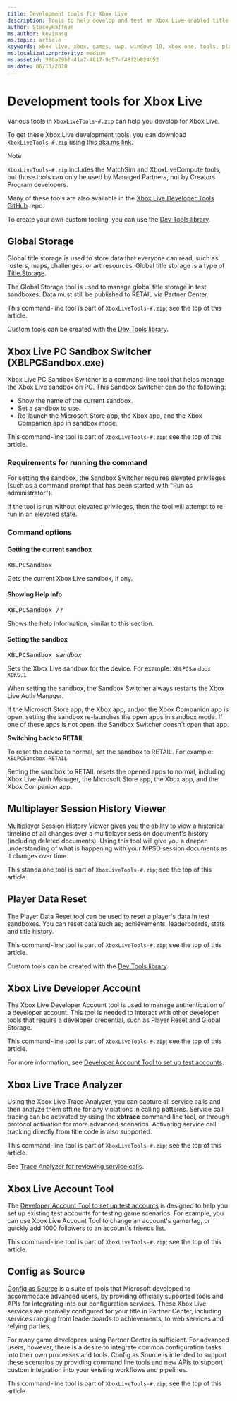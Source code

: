 ```yaml
---
title: Development tools for Xbox Live
description: Tools to help develop and test an Xbox Live-enabled title.
author: StaceyHaffner
ms.author: kevinasg
ms.topic: article
keywords: xbox live, xbox, games, uwp, windows 10, xbox one, tools, player reset, live trace analyzer, LTA, xbox live account tool
ms.localizationpriority: medium
ms.assetid: 380a29bf-41a7-4817-9c57-f48f2b824b52
ms.date: 06/13/2018
---
```


# Development tools for Xbox Live

Various tools in `XboxLiveTools-#.zip` can help you develop for Xbox Live.

To get these Xbox Live development tools, you can download `XboxLiveTools-#.zip` using this [aka.ms link](https://aka.ms/xboxliveuwptools).

> [!NOTE]
> `XboxLiveTools-#.zip` includes the MatchSim and XboxLiveCompute tools, but those tools can only be used by Managed Partners, not by Creators Program developers.

Many of these tools are also available in the [Xbox Live Developer Tools GitHub](https://github.com/Microsoft/xbox-live-developer-tools) repo.

To create your own custom tooling, you can use the [Dev Tools library](https://www.nuget.org/packages/Microsoft.Xbox.Services.DevTools).


## Global Storage

Global title storage is used to store data that everyone can read, such as rosters, maps, challenges, or art resources.
Global title storage is a type of [Title Storage](../../features/cloud-storage/title-storage/live-title-storage-nav.md).

The Global Storage tool is used to manage global title storage in test sandboxes.
Data must still be published to RETAIL via Partner Center.

This command-line tool is part of `XboxLiveTools-#.zip`; see the top of this article.

Custom tools can be created with the [Dev Tools library](https://www.nuget.org/packages/Microsoft.Xbox.Services.DevTools).


<a id="xpssc"></a>

## Xbox Live PC Sandbox Switcher (XBLPCSandbox.exe)

Xbox Live PC Sandbox Switcher is a command-line tool that helps manage the Xbox Live sandbox on PC.
This Sandbox Switcher can do the following:

* Show the name of the current sandbox.
* Set a sandbox to use.
* Re-launch the Microsoft Store app, the Xbox app, and the Xbox Companion app in sandbox mode.

This command-line tool is part of `XboxLiveTools-#.zip`; see the top of this article.


### Requirements for running the command

For setting the sandbox, the Sandbox Switcher requires elevated privileges (such as a command prompt that has been started with "Run as administrator").

If the tool is run without elevated privileges, then the tool will attempt to re-run in an elevated state.


### Command options


#### Getting the current sandbox

<pre>
XBLPCSandbox
</pre>

Gets the current Xbox Live sandbox, if any.


#### Showing Help info

<pre>
XBLPCSandbox /?
</pre>

Shows the help information, similar to this section.


#### Setting the sandbox

<pre>
XBLPCSandbox <i>sandbox</i>
</pre>

Sets the Xbox Live sandbox for the device.
For example: `XBLPCSandbox XDKS.1`

When setting the sandbox, the Sandbox Switcher always restarts the Xbox Live Auth Manager.

If the Microsoft Store app, the Xbox app, and/or the Xbox Companion app is open, setting the sandbox re-launches the open apps in sandbox mode.
If one of these apps is not open, the Sandbox Switcher doesn't open that app.

**Switching back to RETAIL**

To reset the device to normal, set the sandbox to RETAIL.
For example: `XBLPCSandbox RETAIL`

Setting the sandbox to RETAIL resets the opened apps to normal, including Xbox Live Auth Manager, the Microsoft Store app, the Xbox app, and the Xbox Companion app.


## Multiplayer Session History Viewer

Multiplayer Session History Viewer gives you the ability to view a historical timeline of all changes over a multiplayer session document's history (including deleted documents).
Using this tool will give you a deeper understanding of what is happening with your MPSD session documents as it changes over time.

This standalone tool is part of `XboxLiveTools-#.zip`; see the top of this article.


## Player Data Reset

The Player Data Reset tool can be used to reset a player's data in test sandboxes.
You can reset data such as; achievements, leaderboards, stats and title history.

This command-line tool is part of `XboxLiveTools-#.zip`; see the top of this article.

Custom tools can be created with the [Dev Tools library](https://www.nuget.org/packages/Microsoft.Xbox.Services.DevTools).


## Xbox Live Developer Account

The Xbox Live Developer Account tool is used to manage authentication of a developer account.
This tool is needed to interact with other developer tools that require a developer credential, such as Player Reset and Global Storage.

This command-line tool is part of `XboxLiveTools-#.zip`; see the top of this article.

For more information, see [Developer Account Tool to set up test accounts](../test-accounts/live-account-tool.md).


## Xbox Live Trace Analyzer

Using the Xbox Live Trace Analyzer, you can capture all service calls and then analyze them offline for any violations in calling patterns.
Service call tracing can be activated by using the **xbtrace** command line tool, or through protocol activation for more advanced scenarios.
Activating service call tracking directly from title code is also supported.

This command-line tool is part of `XboxLiveTools-#.zip`; see the top of this article.

See [Trace Analyzer for reviewing service calls](live-trace-analyzer.md).


## Xbox Live Account Tool  

The [Developer Account Tool to set up test accounts](../test-accounts/live-account-tool.md) is designed to help you set up existing test accounts for testing game scenarios.
For example, you can use Xbox Live Account Tool to change an account's gamertag, or quickly add 1000 followers to an account's friends list.

This command-line tool is part of `XboxLiveTools-#.zip`; see the top of this article.


## Config as Source

[Config as Source](https://github.com/Microsoft/xbox-live-developer-tools/blob/master/CONFIGASSOURCE.md) is a suite of tools that Microsoft developed to accommodate advanced users, by providing officially supported tools and APIs for integrating into our configuration services.
These Xbox Live services are normally configured for your title in Partner Center, including services ranging from leaderboards to achievements, to web services and relying parties.

For many game developers, using Partner Center is sufficient.
For advanced users, however, there is a desire to integrate common configuration tasks into their own processes and tools.
Config as Source is intended to support these scenarios by providing command line tools and new APIs to support custom integration into your existing workflows and pipelines.

This command-line tool is part of `XboxLiveTools-#.zip`; see the top of this article.
